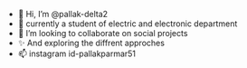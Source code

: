 - 👋 Hi, I’m @pallak-delta2
- 🌱 currently a student of electric and electronic department 
- 💞️ I’m looking to collaborate on social projects 
- ✨ And exploring the diffrent approches
- 📫 instagram id-pallakparmar51

<!---
pallak-delta2/pallak-delta2 is a ✨ special ✨ repository because its `README.md` (this file) appears on your GitHub profile.
You can click the Preview link to take a look at your changes.
--->
